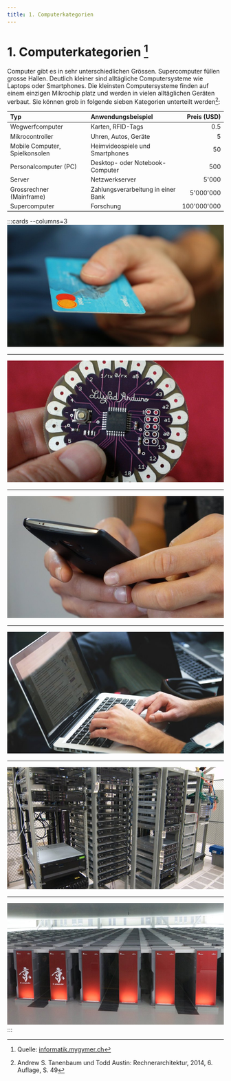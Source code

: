```yaml
---
title: 1. Computerkategorien
---
```


# 1. Computerkategorien [^1]

Computer gibt es in sehr unterschiedlichen Grössen. Supercomputer füllen grosse Hallen. Deutlich kleiner sind alltägliche Computersysteme wie Laptops oder Smartphones. Die kleinsten Computersysteme finden auf einem einzigen Mikrochip platz und werden in vielen alltäglichen Geräten verbaut. Sie können grob in folgende sieben Kategorien unterteilt werden[^2]:

| Typ                            | Anwendungsbeispiel                 | Preis (USD) |
| :----------------------------- | :--------------------------------- | ----------: |
| Wegwerfcomputer                | Karten, RFID-Tags                  |         0.5 |
| Mikrocontroller                | Uhren, Autos, Geräte               |           5 |
| Mobile Computer, Spielkonsolen | Heimvideospiele und Smartphones    |          50 |
| Personalcomputer (PC)          | Desktop- oder Notebook-Computer    |         500 |
| Server                         | Netzwerkserver                     |       5'000 |
| Grossrechner (Mainframe)       | Zahlungsverarbeitung in einer Bank |   5'000'000 |
| Supercomputer                  | Forschung                          | 100'000'000 |

:::cards --columns=3
![Smart Card](images/01-smart-card.jpg)

***
![Arduino Lilypad](images/01-arduino-lilypad.jpg)

***
![Smartphone](images/01-smartphone.jpg)

***
![Notebook](images/01-notebook.jpg)

***
![Server](images/01-server-racks.jpg)

***
![Kei Supercomputer](images/01-kei-supercomputer.jpg)
:::

[^1]: Quelle: [informatik.mygymer.ch](informatik.mygymer.ch)
[^2]: Andrew S. Tanenbaum und Todd Austin: Rechnerarchitektur, 2014, 6. Auflage, S. 49
